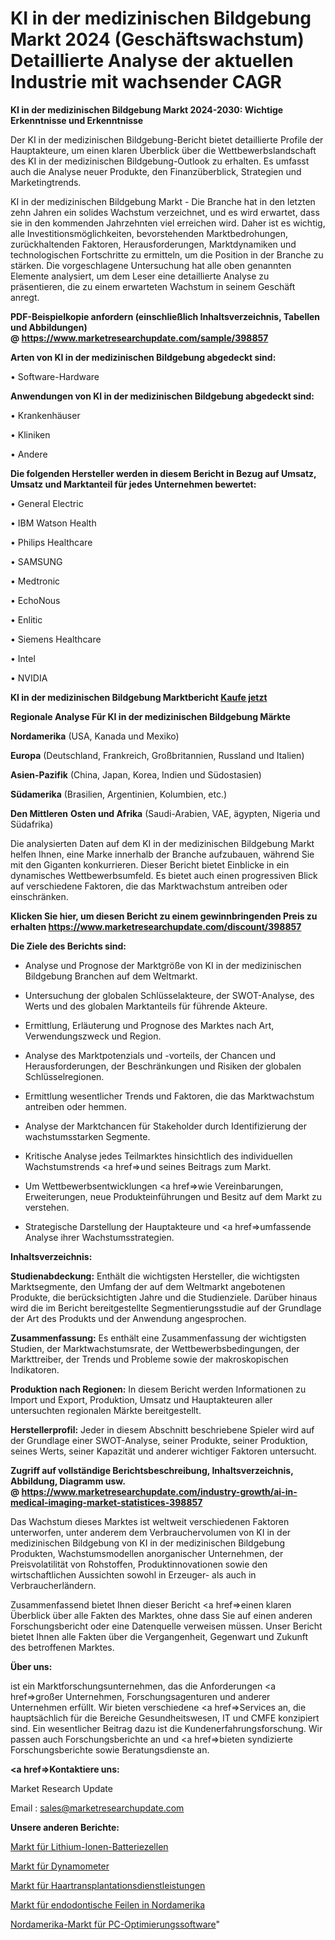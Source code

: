 # KI in der medizinischen Bildgebung Markt 2024 (Geschäftswachstum) Detaillierte Analyse der aktuellen Industrie mit wachsender CAGR

<strong>KI in der medizinischen Bildgebung Markt 2024-2030: Wichtige Erkenntnisse und Erkenntnisse</strong>

Der KI in der medizinischen Bildgebung-Bericht bietet detaillierte Profile der Hauptakteure, um einen klaren Überblick über die Wettbewerbslandschaft des KI in der medizinischen Bildgebung-Outlook zu erhalten. Es umfasst auch die Analyse neuer Produkte, den Finanzüberblick, Strategien und Marketingtrends.

KI in der medizinischen Bildgebung Markt - Die Branche hat in den letzten zehn Jahren ein solides Wachstum verzeichnet, und es wird erwartet, dass sie in den kommenden Jahrzehnten viel erreichen wird. Daher ist es wichtig, alle Investitionsmöglichkeiten, bevorstehenden Marktbedrohungen, zurückhaltenden Faktoren, Herausforderungen, Marktdynamiken und technologischen Fortschritte zu ermitteln, um die Position in der Branche zu stärken. Die vorgeschlagene Untersuchung hat alle oben genannten Elemente analysiert, um dem Leser eine detaillierte Analyse zu präsentieren, die zu einem erwarteten Wachstum in seinem Geschäft anregt.

<strong><b>PDF-Beispielkopie anfordern (einschließlich Inhaltsverzeichnis, Tabellen und Abbildungen) @ </b></strong><strong><a href=https://www.marketresearchupdate.com/sample/398857><strong>https://www.marketresearchupdate.com/sample/398857</u></a></strong></strong>

<strong>Arten von KI in der medizinischen Bildgebung abgedeckt sind:</strong>

• Software-Hardware

<strong>Anwendungen von KI in der medizinischen Bildgebung abgedeckt sind:</strong>

• Krankenhäuser

• Kliniken

• Andere

<strong>Die folgenden Hersteller werden in diesem Bericht in Bezug auf Umsatz, Umsatz und Marktanteil für jedes Unternehmen bewertet:</strong>

• General Electric

• IBM Watson Health

• Philips Healthcare

• SAMSUNG

• Medtronic

• EchoNous

• Enlitic

• Siemens Healthcare

• Intel

• NVIDIA

<strong>KI in der medizinischen Bildgebung Marktbericht <a href=https://www.marketresearchupdate.com/buynow/398857>Kaufe jetzt</a></strong>

<strong>Regionale Analyse Für KI in der medizinischen Bildgebung Märkte</strong>

<strong>Nordamerika</strong> (USA, Kanada und Mexiko)

<strong>Europa</strong> (Deutschland, Frankreich, Großbritannien, Russland und Italien)

<strong>Asien-Pazifik</strong> (China, Japan, Korea, Indien und Südostasien)

<strong>Südamerika</strong> (Brasilien, Argentinien, Kolumbien, etc.)

<strong>Den Mittleren</strong> <strong>Osten und Afrika</strong> (Saudi-Arabien, VAE, ägypten, Nigeria und Südafrika)

Die analysierten Daten auf dem KI in der medizinischen Bildgebung Markt helfen Ihnen, eine Marke innerhalb der Branche aufzubauen, während Sie mit den Giganten konkurrieren. Dieser Bericht bietet Einblicke in ein dynamisches Wettbewerbsumfeld. Es bietet auch einen progressiven Blick auf verschiedene Faktoren, die das Marktwachstum antreiben oder einschränken.

<strong>Klicken Sie hier, um diesen Bericht zu einem gewinnbringenden Preis zu erhalten
</strong><strong><a href=https://www.marketresearchupdate.com/discount/398857>https://www.marketresearchupdate.com/discount/398857</b></u></strong></a>

<strong>Die Ziele des Berichts sind:</strong>

- Analyse und Prognose der Marktgröße von KI in der medizinischen Bildgebung Branchen auf dem Weltmarkt.

- Untersuchung der globalen Schlüsselakteure, der SWOT-Analyse, des Werts und des globalen Marktanteils für führende Akteure.

- Ermittlung, Erläuterung und Prognose des Marktes nach Art, Verwendungszweck und Region.

- Analyse des Marktpotenzials und -vorteils, der Chancen und Herausforderungen, der Beschränkungen und Risiken der globalen Schlüsselregionen.

- Ermittlung wesentlicher Trends und Faktoren, die das Marktwachstum antreiben oder hemmen.

- Analyse der Marktchancen für Stakeholder durch Identifizierung der wachstumsstarken Segmente.

- Kritische Analyse jedes Teilmarktes hinsichtlich des individuellen Wachstumstrends <a href=>und</a> seines Beitrags zum Markt.

- Um Wettbewerbsentwicklungen <a href=>wie</a> Vereinbarungen, Erweiterungen, neue Produkteinführungen und Besitz auf dem Markt zu verstehen.

- Strategische Darstellung der Hauptakteure und <a href=>umfas</a>sende Analyse ihrer Wachstumsstrategien.

<strong>Inhaltsverzeichnis:</strong>

<strong>Studienabdeckung:</strong> Enthält die wichtigsten Hersteller, die wichtigsten Marktsegmente, den Umfang der auf dem Weltmarkt angebotenen Produkte, die berücksichtigten Jahre und die Studienziele. Darüber hinaus wird die im Bericht bereitgestellte Segmentierungsstudie auf der Grundlage der Art des Produkts und der Anwendung angesprochen.

<strong>Zusammenfassung:</strong> Es enthält eine Zusammenfassung der wichtigsten Studien, der Marktwachstumsrate, der Wettbewerbsbedingungen, der Markttreiber, der Trends und Probleme sowie der makroskopischen Indikatoren.

<strong>Produktion nach Regionen:</strong> In diesem Bericht werden Informationen zu Import und Export, Produktion, Umsatz und Hauptakteuren aller untersuchten regionalen Märkte bereitgestellt.

<strong>Herstellerprofil:</strong> Jeder in diesem Abschnitt beschriebene Spieler wird auf der Grundlage einer SWOT-Analyse, seiner Produkte, seiner Produktion, seines Werts, seiner Kapazität und anderer wichtiger Faktoren untersucht.

<strong><b>Zugriff auf vollständige Berichtsbeschreibung, Inhaltsverzeichnis, Abbildung, Diagramm usw. @ </b></strong><strong><a href=https://www.marketresearchupdate.com/industry-growth/ai-in-medical-imaging-market-statistices-398857>https://www.marketresearchupdate.com/industry-growth/ai-in-medical-imaging-market-statistices-398857</a></strong>

Das Wachstum dieses Marktes ist weltweit verschiedenen Faktoren unterworfen, unter anderem dem Verbrauchervolumen von KI in der medizinischen Bildgebung von KI in der medizinischen Bildgebung Produkten, Wachstumsmodellen anorganischer Unternehmen, der Preisvolatilität von Rohstoffen, Produktinnovationen sowie den wirtschaftlichen Aussichten sowohl in Erzeuger- als auch in Verbraucherländern.

Zusammenfassend bietet Ihnen dieser Bericht <a href=>einen</a> klaren Überblick über alle Fakten des Marktes, ohne dass Sie auf einen anderen Forschungsbericht oder eine Datenquelle verweisen müssen. Unser Bericht bietet Ihnen alle Fakten über die Vergangenheit, Gegenwart und Zukunft des betroffenen Marktes.

<strong>Über uns:</strong>

 ist ein Marktforschungsunternehmen, das die Anforderungen <a href=>großer</a> Unternehmen, Forschungsagenturen und anderer Unternehmen erfüllt. Wir bieten verschiedene <a href=>Services</a> an, die hauptsächlich für die Bereiche Gesundheitswesen, IT und CMFE konzipiert sind. Ein wesentlicher Beitrag dazu ist die Kundenerfahrungsforschung. Wir passen auch Forschungsberichte an und <a href=>bieten</a> syndizierte Forschungsberichte sowie Beratungsdienste an.

<strong><a href=>Kontaktiere uns:</a></strong>

Market Research Update

Email : sales@marketresearchupdate.com

<strong>Unsere anderen Berichte:</strong>

<a href=https://www.linkedin.com/pulse/lithium-ion-battery-cells-market-202->Markt für Lithium-Ionen-Batteriezellen</a>

<a href=https://www.linkedin.com/pulse/dynamometers-market-witness-huge-growth-2027>Markt für Dynamometer</a>

<a href=https://www.linkedin.com/pulse/hair-transplant-services-market-outlooks-2023>Markt für Haartransplantationsdienstleistungen</a>

<a href=https://www.linkedin.com/pulse/north-america-endodontic-file-market-analysis>Markt für endodontische Feilen in Nordamerika</a>

<a href=https://www.linkedin.com/pulse/north-america-pc-optimization-software-market>Nordamerika-Markt für PC-Optimierungssoftware</a>"
